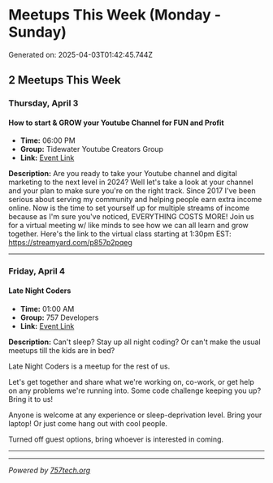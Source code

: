 # Meetups This Week (Monday - Sunday)

Generated on: 2025-04-03T01:42:45.744Z

## 2 Meetups This Week

### Thursday, April 3

#### How to start & GROW your Youtube Channel for FUN and Profit

- **Time:** 06:00 PM
- **Group:** Tidewater Youtube Creators Group
- **Link:** [Event Link](https://www.meetup.com/tidewater-youtube-creators-group/events/305698049/)

**Description:**
Are you ready to take your Youtube channel and digital marketing to the next level in 2024? Well let's take a look at your channel and your plan to make sure you're on the right track.
Since 2017 I've been serious about serving my community and helping people earn extra income online. Now is the time to set yourself up for multiple streams of income because as I'm sure you've noticed, EVERYTHING COSTS MORE!
Join us for a virtual meeting w/ like minds to see how we can all learn and grow together. Here's the link to the virtual class starting at 1:30pm EST: https://streamyard.com/p857p2pqeg

---

### Friday, April 4

#### Late Night Coders

- **Time:** 01:00 AM
- **Group:** 757 Developers
- **Link:** [Event Link](https://www.meetup.com/757dev/events/306905547/)

**Description:**
Can't sleep? Stay up all night coding? Or can't make the usual meetups till the kids are in bed?

Late Night Coders is a meetup for the rest of us.

Let's get together and share what we're working on, co-work, or get help on any problems we're running into. Some code challenge keeping you up? Bring it to us!

Anyone is welcome at any experience or sleep-deprivation level. Bring your laptop! Or just come hang out with cool people.

Turned off guest options, bring whoever is interested in coming.

---



---

*Powered by [757tech.org](https://757tech.org)*